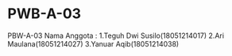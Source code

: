 # PWB-A-03
PBW-A-03 Nama Anggota : 1.Teguh Dwi Susilo(18051214017) 2.Ari Maulana(18051214027) 3.Yanuar Aqib(18051214038)
